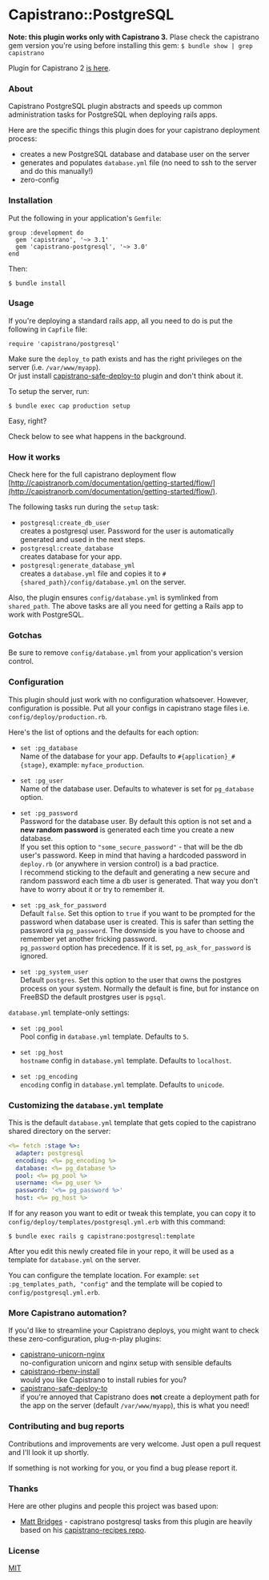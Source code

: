 # Capistrano::PostgreSQL

**Note: this plugin works only with Capistrano 3.** Plase check the capistrano
gem version you're using before installing this gem:
`$ bundle show | grep capistrano`

Plugin for Capistrano 2 [is here](https://github.com/bruno-/capistrano2-postgresql).

### About

Capistrano PostgreSQL plugin abstracts and speeds up common administration
tasks for PostgreSQL when deploying rails apps.

Here are the specific things this plugin does for your capistrano deployment
process:

* creates a new PostgreSQL database and database user on the server
* generates and populates `database.yml` file
  (no need to ssh to the server and do this manually!)
* zero-config

### Installation

Put the following in your application's `Gemfile`:

    group :development do
      gem 'capistrano', '~> 3.1'
      gem 'capistrano-postgresql', '~> 3.0'
    end

Then:

    $ bundle install

### Usage

If you're deploying a standard rails app, all you need to do is put
the following in `Capfile` file:

    require 'capistrano/postgresql'

Make sure the `deploy_to` path exists and has the right privileges on the
server (i.e. `/var/www/myapp`).<br/>
Or just install
[capistrano-safe-deploy-to](https://github.com/bruno-/capistrano-safe-deploy-to)
plugin and don't think about it.

To setup the server, run:

    $ bundle exec cap production setup

Easy, right?

Check below to see what happens in the background.

### How it works

Check here for the full capistrano deployment flow
[http://capistranorb.com/documentation/getting-started/flow/](http://capistranorb.com/documentation/getting-started/flow/).

The following tasks run during the `setup` task:

* `postgresql:create_db_user`<br/>
creates a postgresql user. Password for the user is automatically generated and
used in the next steps.
* `postgresql:create_database`<br/>
creates database for your app.
* `postgresql:generate_database_yml`<br/>
creates a `database.yml` file and copies it to
`#{shared_path}/config/database.yml` on the server.

Also, the plugin ensures `config/database.yml` is symlinked from `shared_path`.
The above tasks are all you need for getting a Rails app to work with PostgreSQL.

### Gotchas

Be sure to remove `config/database.yml` from your application's version control.

### Configuration

This plugin should just work with no configuration whatsoever. However,
configuration is possible. Put all your configs in capistrano stage files i.e.
`config/deploy/production.rb`.

Here's the list of options and the defaults for each option:

* `set :pg_database`<br/>
Name of the database for your app. Defaults to `#{application}_#{stage}`,
example: `myface_production`.

* `set :pg_user`<br/>
Name of the database user. Defaults to whatever is set for `pg_database`
option.

* `set :pg_password`<br/>
Password for the database user. By default this option is not set and a
**new random password** is generated each time you create a new database.<br/>
If you set this option to `"some_secure_password"` - that will be the db user's
password. Keep in mind that having a hardcoded password in `deploy.rb` (or
anywhere in version control) is a bad practice.<br/>
I recommend sticking to the default and generating a new secure and random
password each time a db user is generated. That way you don't have to worry
about it or try to remember it.

* `set :pg_ask_for_password`<br/>
Default `false`. Set this option to `true` if you want to be prompted for the
password when database user is created. This is safer than setting the password
via `pg_password`. The downside is you have to choose and remember
yet another fricking password.<br/>
`pg_password` option has precedence. If it is set,
`pg_ask_for_password` is ignored.

* `set :pg_system_user`<br/>
Default `postgres`. Set this option to the user that owns the postgres process
on your system. Normally the default is fine, but for instance on FreeBSD the
default prostgres user is `pgsql`.

`database.yml` template-only settings:

* `set :pg_pool`<br/>
Pool config in `database.yml` template. Defaults to `5`.

* `set :pg_host`<br/>
`hostname` config in `database.yml` template. Defaults to `localhost`.

* `set :pg_encoding`<br/>
`encoding` config in `database.yml` template. Defaults to `unicode`.

### Customizing the `database.yml` template

This is the default `database.yml` template that gets copied to the capistrano
shared directory on the server:

```yml
<%= fetch :stage %>:
  adapter: postgresql
  encoding: <%= pg_encoding %>
  database: <%= pg_database %>
  pool: <%= pg_pool %>
  username: <%= pg_user %>
  password: '<%= pg_password %>'
  host: <%= pg_host %>
```

If for any reason you want to edit or tweak this template, you can copy it to
`config/deploy/templates/postgresql.yml.erb` with this command:

    $ bundle exec rails g capistrano:postgresql:template

After you edit this newly created file in your repo, it will be used as a
template for `database.yml` on the server.

You can configure the template location. For example:
`set :pg_templates_path, "config"` and the template will be copied to
`config/postgresql.yml.erb`.

### More Capistrano automation?

If you'd like to streamline your Capistrano deploys, you might want to check
these zero-configuration, plug-n-play plugins:

- [capistrano-unicorn-nginx](https://github.com/bruno-/capistrano-unicorn-nginx)<br/>
no-configuration unicorn and nginx setup with sensible defaults
- [capistrano-rbenv-install](https://github.com/bruno-/capistrano-rbenv-install)<br/>
would you like Capistrano to install rubies for you?
- [capistrano-safe-deploy-to](https://github.com/bruno-/capistrano-safe-deploy-to)<br/>
if you're annoyed that Capistrano does **not** create a deployment path for the
app on the server (default `/var/www/myapp`), this is what you need!

### Contributing and bug reports

Contributions and improvements are very welcome. Just open a pull request and
I'll look it up shortly.

If something is not working for you, or you find a bug please report it.

### Thanks

Here are other plugins and people this project was based upon:

* [Matt Bridges](https://github.com/mattdbridges) - capistrano postgresql tasks
from this plugin are heavily based on his
[capistrano-recipes repo](https://github.com/mattdbridges/capistrano-recipes).

### License

[MIT](LICENSE.md)
